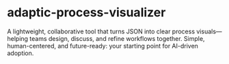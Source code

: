 # adaptic-process-visualizer
A lightweight, collaborative tool that turns JSON into clear process visuals—helping teams design, discuss, and refine workflows together. Simple, human-centered, and future-ready: your starting point for AI-driven adoption.

